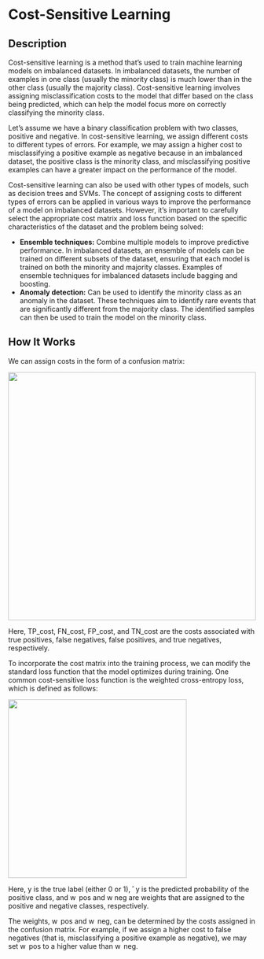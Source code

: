 # Cost-Sensitive Learning

## Description

Cost-sensitive learning is a method that’s used to train machine learning models on imbalanced datasets. In imbalanced datasets, the number of examples in one class (usually the minority class) is much lower than in the other class (usually the majority class). Cost-sensitive learning involves assigning misclassification costs to the model that differ based on the class being predicted, which can help the model focus more on correctly classifying the minority class.

Let’s assume we have a binary classification problem with two classes, positive and negative. In cost-sensitive learning, we assign different costs to different types of errors. For example, we may assign a higher cost to misclassifying a positive example as negative because in an imbalanced dataset, the positive class is the minority class, and misclassifying positive examples can have a greater impact on the performance of the model.

Cost-sensitive learning can also be used with other types of models, such as decision trees and SVMs. The concept of assigning costs to different types of errors can be applied in various ways to improve the performance of a model on imbalanced datasets. However, it’s important to carefully select the appropriate cost matrix and loss function based on the specific characteristics of the dataset and the problem being solved:

- **Ensemble techniques:** Combine multiple models to improve predictive performance. In imbalanced datasets, an ensemble of models can be trained on different subsets of the dataset, ensuring that each model is trained on both the minority and majority classes. Examples of ensemble techniques for imbalanced datasets include bagging and boosting.
- **Anomaly detection:** Can be used to identify the minority class as an anomaly in the dataset. These techniques aim to identify rare events that are significantly different from the majority class. The identified samples can then be used to train the model on the minority class.

## How It Works

We can assign costs in the form of a confusion matrix:

<img src="image2.jpg" style="width:5.25266in" />

Here, TP\_cost, FN\_cost, FP\_cost, and TN\_cost are the costs associated with true positives, false negatives, false positives, and true negatives, respectively.

To incorporate the cost matrix into the training process, we can modify the standard loss function that the model optimizes during training. One common cost-sensitive loss function is the weighted cross-entropy loss, which is defined as follows:

<img src="image1.jpg" style="width:3.78212in" />

Here, y is the true label (either 0 or 1),​​ ˆ y​​ is the predicted probability of the positive class, and ​​w​  pos ​and w​ neg​​​ are weights that are assigned to the positive and negative classes, respectively.

The weights, ​​w​  pos ​and ​​w​  neg, can be determined by the costs assigned in the confusion matrix. For example, if we assign a higher cost to false negatives (that is, misclassifying a positive example as negative), we may set ​​w​  pos ​​to a higher value than ​​w​  neg.
